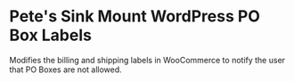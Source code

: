 # Pete's Sink Mount WordPress PO Box Labels
Modifies the billing and shipping labels in WooCommerce to notify the user that PO Boxes are not allowed.